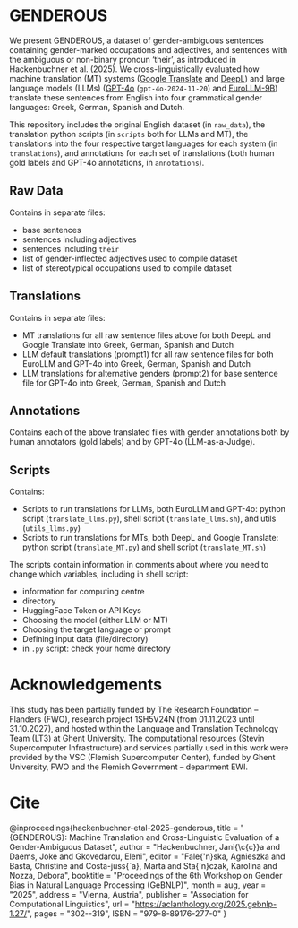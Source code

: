 # GENDEROUS

We present GENDEROUS, a dataset of gender-ambiguous sentences containing gender-marked occupations and adjectives, and sentences with the ambiguous or non-binary pronoun ‘their’, as introduced in Hackenbuchner et al. (2025). We cross-linguistically evaluated how machine translation (MT) systems ([Google Translate](https://translate.google.com) and [DeepL](https://www.deepl.com/en/translator)) and large language models (LLMs) ([GPT-4o](https://chatgpt.com/) (``gpt-4o-2024-11-20``) and [EuroLLM-9B](https://huggingface.co/utter-project/EuroLLM-9B-Instruct)) translate these sentences from English into four grammatical gender languages: Greek, German, Spanish and Dutch. 

This repository includes the original English dataset (in ``raw_data``), the translation python scripts (in ``scripts`` both for LLMs and MT), the translations into the four respective target languages for each system (in ``translations``), and annotations for each set of translations (both human gold labels and GPT-4o annotations, in ``annotations``).

## Raw Data
Contains in separate files:
- base sentences
- sentences including adjectives
- sentences including `their`
- list of gender-inflected adjectives used to compile dataset
- list of stereotypical occupations used to compile dataset

## Translations
Contains in separate files:
- MT translations for all raw sentence files above for both DeepL and Google Translate into Greek, German, Spanish and Dutch
- LLM default translations (prompt1) for all raw sentence files for both EuroLLM and GPT-4o into Greek, German, Spanish and Dutch
- LLM translations for alternative genders (prompt2) for base sentence file for GPT-4o into Greek, German, Spanish and Dutch

## Annotations
Contains each of the above translated files with gender annotations both by human annotators (gold labels) and by GPT-4o (LLM-as-a-Judge).

## Scripts
Contains:
- Scripts to run translations for LLMs, both EuroLLM and GPT-4o: python script (``translate_llms.py``), shell script (``translate_llms.sh``), and utils (``utils_llms.py``)
- Scripts to run translations for MTs, both DeepL and Google Translate: python script (``translate_MT.py``) and shell script (``translate_MT.sh``)

The scripts contain information in comments about where you need to change which variables, including in shell script:
- information for computing centre
- directory
- HuggingFace Token or API Keys
- Choosing the model (either LLM or MT)
- Choosing the target language or prompt
- Defining input data (file/directory)
- in ``.py`` script: check your home directory


# Acknowledgements
This study has been partially funded by The Research Foundation – Flanders (FWO), research project 1SH5V24N (from 01.11.2023 until 31.10.2027), and hosted within the Language and Translation Technology Team (LT3) at Ghent University. The computational resources (Stevin Supercomputer Infrastructure) and services partially used in this work were provided by the VSC (Flemish Supercomputer Center), funded by Ghent University, FWO and the Flemish Government – department EWI.

# Cite
@inproceedings{hackenbuchner-etal-2025-genderous,
    title = "{GENDEROUS}: Machine Translation and Cross-Linguistic Evaluation of a Gender-Ambiguous Dataset",
    author = "Hackenbuchner, Jani{\c{c}}a  and
      Daems, Joke  and
      Gkovedarou, Eleni",
    editor = "Fale{\'n}ska, Agnieszka  and
      Basta, Christine  and
      Costa-juss{\`a}, Marta  and
      Sta{\'n}czak, Karolina  and
      Nozza, Debora",
    booktitle = "Proceedings of the 6th Workshop on Gender Bias in Natural Language Processing (GeBNLP)",
    month = aug,
    year = "2025",
    address = "Vienna, Austria",
    publisher = "Association for Computational Linguistics",
    url = "https://aclanthology.org/2025.gebnlp-1.27/",
    pages = "302--319",
    ISBN = "979-8-89176-277-0"
}
